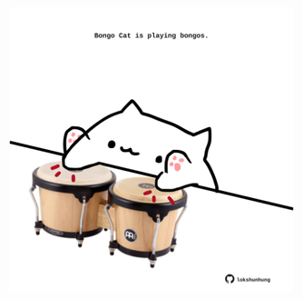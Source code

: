 <!-- built at 15/03/2025, 21:00:31 UTC -->
<p align="center">
  <img width="500" height="500" src="./ReadmeImage.svg">
</p>
